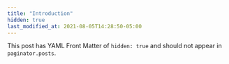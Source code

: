 ```yaml
---
title: "Introduction"
hidden: true
last_modified_at: 2021-08-05T14:28:50-05:00
---
```


This post has YAML Front Matter of `hidden: true` and should not appear in `paginator.posts`.

